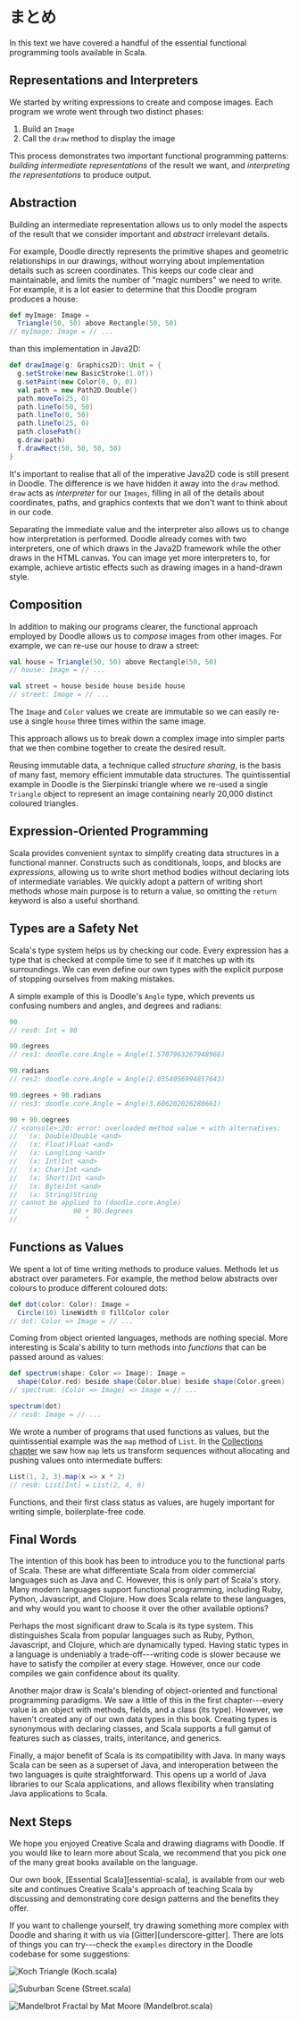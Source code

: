 # まとめ

In this text we have covered a handful of the essential
functional programming tools available in Scala.

## Representations and Interpreters

We started by writing expressions to create and compose images.
Each program we wrote went through two distinct phases:

 1. Build an `Image`
 2. Call the `draw` method to display the image

This process demonstrates two important functional programming patterns:
*building intermediate representations* of the result we want,
and *interpreting the representations* to produce output.

## Abstraction

Building an intermediate representation allows
us to only model the aspects of the result that we consider important
and *abstract* irrelevant details.

For example, Doodle directly represents the primitive shapes
and geometric relationships in our drawings,
without worrying about implementation details such as screen coordinates.
This keeps our code clear and maintainable,
and limits the number of "magic numbers" we need to write.
For example, it is a lot easier to determine
that this Doodle program produces a house:

~~~ scala
def myImage: Image =
  Triangle(50, 50) above Rectangle(50, 50)
// myImage: Image = // ...
~~~

than this implementation in Java2D:

~~~ scala
def drawImage(g: Graphics2D): Unit = {
  g.setStroke(new BasicStroke(1.0f))
  g.setPaint(new Color(0, 0, 0))
  val path = new Path2D.Double()
  path.moveTo(25, 0)
  path.lineTo(50, 50)
  path.lineTo(0, 50)
  path.lineTo(25, 0)
  path.closePath()
  g.draw(path)
  f.drawRect(50, 50, 50, 50)
}
~~~

It's important to realise that all of the imperative Java2D
code is still present in Doodle.
The difference is we have hidden it away into the `draw` method.
`draw` acts as *interpreter* for our `Images`,
filling in all of the details about coordinates, paths,
and graphics contexts that we don't want to think about in our code.

Separating the immediate value and the interpreter
also allows us to change how interpretation is performed.
Doodle already comes with two interpreters,
one of which draws in the Java2D framework
while the other draws in the HTML canvas.
You can image yet more interpreters to, for example,
achieve artistic effects such as drawing images in a hand-drawn style.

## Composition

In addition to making our programs clearer,
the functional approach employed by Doodle
allows us to *compose* images from other images.
For example, we can re-use our house to draw a street:

~~~ scala
val house = Triangle(50, 50) above Rectangle(50, 50)
// house: Image = // ...

val street = house beside house beside house
// street: Image = // ...
~~~

The `Image` and `Color` values we create are immutable
so we can easily re-use a single `house` three times within the same image.

This approach allows us to break down a complex image into simpler parts
that we then combine together to create the desired result.

Reusing immutable data, a technique called *structure sharing*,
is the basis of many fast, memory efficient immutable data structures.
The quintissential example in Doodle is the Sierpinski triangle
where we re-used a single `Triangle` object to represent an image
containing nearly 20,000 distinct coloured triangles.

## Expression-Oriented Programming

Scala provides convenient syntax to simplify
creating data structures in a functional manner.
Constructs such as conditionals, loops, and blocks are *expressions*,
allowing us to write short method bodies without
declaring lots of intermediate variables.
We quickly adopt a pattern of writing short methods
whose main purpose is to return a value,
so omitting the `return` keyword is also a useful shorthand.

## Types are a Safety Net

Scala's type system helps us by checking our code.
Every expression has a type that is checked at compile time
to see if it matches up with its surroundings.
We can even define our own types with the explicit purpose
of stopping ourselves from making mistakes.

A simple example of this is Doodle's `Angle` type,
which prevents us confusing numbers and angles,
and degrees and radians:

~~~ scala
90
// res0: Int = 90

90.degrees
// res1: doodle.core.Angle = Angle(1.5707963267948966)

90.radians
// res2: doodle.core.Angle = Angle(2.0354056994857643)

90.degrees + 90.radians
// res3: doodle.core.Angle = Angle(3.606202026280661)

90 + 90.degrees
// <console>:20: error: overloaded method value + with alternatives:
//   (x: Double)Double <and>
//   (x: Float)Float <and>
//   (x: Long)Long <and>
//   (x: Int)Int <and>
//   (x: Char)Int <and>
//   (x: Short)Int <and>
//   (x: Byte)Int <and>
//   (x: String)String
// cannot be applied to (doodle.core.Angle)
//              90 + 90.degrees
//                 ^
~~~

## Functions as Values

We spent a lot of time writing methods to produce values.
Methods let us abstract over parameters.
For example, the method below abstracts over colours
to produce different coloured dots:

~~~ scala
def dot(color: Color): Image =
  Circle(10) lineWidth 0 fillColor color
// dot: Color => Image = // ...
~~~

Coming from object oriented languages,
methods are nothing special.
More interesting is Scala's ability to turn methods into *functions*
that can be passed around as values:

~~~ scala
def spectrum(shape: Color => Image): Image =
  shape(Color.red) beside shape(Color.blue) beside shape(Color.green)
// spectrum: (Color => Image) => Image = // ...

spectrum(dot)
// res0: Image = // ...
~~~

We wrote a number of programs that used functions as values,
but the quintissential example was the `map` method of `List`.
In the [Collections chapter](#collections) we saw
how `map` lets us transform sequences without allocating
and pushing values onto intermediate buffers:

~~~ scala
List(1, 2, 3).map(x => x * 2)
// res0: List[Int] = List(2, 4, 6)
~~~

Functions, and their first class status as values,
are hugely important for writing simple, boilerplate-free code.

## Final Words

The intention of this book has been to introduce you
to the functional parts of Scala.
These are what differentiate Scala from
older commercial languages such as Java and C.
However, this is only part of Scala's story.
Many modern languages support functional programming,
including Ruby, Python, Javascript, and Clojure.
How does Scala relate to these languages,
and why would you want to choose it over
the other available options?

Perhaps the most significant draw to Scala is its type system.
This distinguishes Scala from popular languages
such as Ruby, Python, Javascript, and Clojure, which are dynamically typed.
Having static types in a language is undeniably a trade-off---writing
code is slower because we have to satisfy the compiler at every stage.
However, once our code compiles we gain
confidence about its quality.

Another major draw is Scala's blending of
object-oriented and functional programming paradigms.
We saw a little of this in the first chapter---every value is an object
with methods, fields, and a class (its type).
However, we haven't created any of our own data types in this book.
Creating types is synonymous with declaring classes,
and Scala supports a full gamut of features
such as classes, traits, interitance, and generics.

Finally, a major benefit of Scala is its compatibility with Java.
In many ways Scala can be seen as a superset of Java,
and interoperation between the two languages is quite straightforward.
This opens up a world of Java libraries to our Scala applications,
and allows flexibility when translating Java applications to Scala.

## Next Steps

We hope you enjoyed Creative Scala and drawing diagrams with Doodle.
If you would like to learn more about Scala,
we recommend that you pick one of the many great books available on the language.

Our own book, [Essential Scala][essential-scala], is available from our web site
and continues Creative Scala's approach of teaching Scala by
discussing and demonstrating core design patterns and the benefits they offer.

If you want to challenge yourself,
try drawing something more complex with Doodle and
sharing it with us via [Gitter][underscore-gitter].
There are lots of things you can try---check the `examples` directory
in the Doodle codebase for some suggestions:

![Koch Triangle (Koch.scala)](src/pages/summary/koch.png)

![Suburban Scene (Street.scala)](src/pages/summary/street.png)

![Mandelbrot Fractal by Mat Moore (Mandelbrot.scala)](src/pages/summary/mandelbrot.png)
